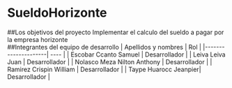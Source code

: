# SueldoHorizonte
##Los objetivos del proyecto
  Implementar el calculo del sueldo a pagar por la empresa horizonte  
##Integrantes del equipo de desarrollo
| Apellidos y nombres | Rol | 
|---------------------| ---- |
| Escobar Ccanto Samuel  | Desarrollador  |
| Leiva Leiva Juan  | Desarrollador  |
| Nolasco Meza Nilton Anthony  | Desarrollador  |
| Ramirez Crispin William | Desarrollador  |
| Taype Huarocc Jeanpier| Desarrollador  |



